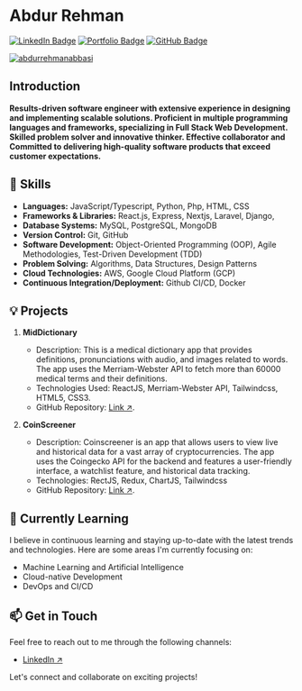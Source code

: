 # Abdur Rehman
[![LinkedIn Badge](https://img.shields.io/badge/-LinkedIn-blue?style=flat-square&logo=Linkedin&logoColor=white&link=https://www.linkedin.com/in/your-linkedin-url/)](https://www.linkedin.com/in/abdurrehmanabbasi)
[![Portfolio Badge](https://img.shields.io/badge/-Portfolio-orange?style=flat-square&logo=Google-Chrome&logoColor=white&link=https://your-portfolio-url/)](https://abdurrehman.xyz/)
[![GitHub Badge](https://img.shields.io/badge/-GitHub-black?style=flat-square&logo=GitHub&logoColor=white&link=https://github.com/your-github-username/)](https://github.com/abdurrehmanabbasi/)

<a href="https://github.com/ryo-ma/github-profile-trophy"><img src="https://github-profile-trophy.vercel.app/?username=abdurrehmanabbasi&theme=darkhub" alt="abdurrehmanabbasi" /></a>

## Introduction
**Results-driven software engineer with extensive experience in designing and implementing scalable solutions.
Proficient in multiple programming languages and frameworks, specializing in Full Stack Web Development.
Skilled problem solver and innovative thinker. Effective collaborator and Committed to delivering high-quality
software products that exceed customer expectations.**



## 🚀 Skills

- **Languages:** JavaScript/Typescript, Python, Php, HTML, CSS
- **Frameworks & Libraries:** React.js, Express, Nextjs, Laravel, Django,
- **Database Systems:** MySQL, PostgreSQL, MongoDB
- **Version Control:** Git, GitHub
- **Software Development:** Object-Oriented Programming (OOP), Agile Methodologies, Test-Driven Development (TDD)
- **Problem Solving:** Algorithms, Data Structures, Design Patterns
- **Cloud Technologies:** AWS, Google Cloud Platform (GCP)
- **Continuous Integration/Deployment:** Github CI/CD, Docker

## 💡 Projects

1. **MidDictionary**
   - Description: This is a medical dictionary app that provides definitions, pronunciations with audio, and images related to words. The app uses the Merriam-Webster API to fetch more than 60000 medical terms and their definitions.
   - Technologies Used: ReactJS, Merriam-Webster API, Tailwindcss, HTML5, CSS3.
   - GitHub Repository: <a href="https://github.com/abdurrehmanabbasi/medDictionary">Link ↗</a>.

2. **CoinScreener**
   - Description: Coinscreener is an app that allows users to view live and historical data for a vast array of cryptocurrencies. The app uses the Coingecko API for the backend and features a user-friendly interface, a watchlist feature, and historical data tracking.
   - Technologies: RectJS, Redux, ChartJS, Tailwindcss
   - GitHub Repository: <a href="https://github.com/abdurrehmanabbasi/coinscreener">Link ↗</a>.


## 🌱 Currently Learning

I believe in continuous learning and staying up-to-date with the latest trends and technologies. Here are some areas I'm currently focusing on:

- Machine Learning and Artificial Intelligence
- Cloud-native Development
- DevOps and CI/CD

## 📫 Get in Touch

Feel free to reach out to me through the following channels:

- [LinkedIn ↗](https://www.linkedin.com/in/abdurrehmanabbasi/)

Let's connect and collaborate on exciting projects!
